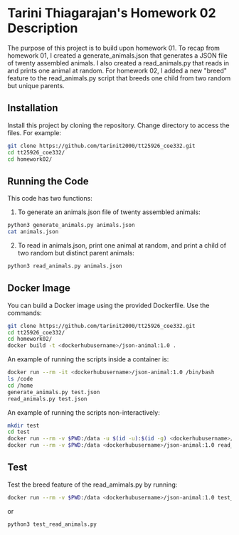 # Tarini Thiagarajan's Homework 02 Description

The purpose of this project is to build upon homework 01. To recap from homework 01, I created a generate_animals.json 
that generates a JSON file of twenty assembled animals. I also created a read_animals.py that reads in and prints one animal at random.
For homework 02, I added a new "breed" feature to the read_animals.py script that breeds one child from two random but unique parents. 

## Installation

Install this project by cloning the repository. Change directory to access the files. For example:

```bash
git clone https://github.com/tarinit2000/tt25926_coe332.git
cd tt25926_coe332/
cd homework02/
```

## Running the Code

This code has two functions: 

1) To generate an animals.json file of twenty assembled animals: 

```bash
python3 generate_animals.py animals.json
cat animals.json
```

2) To read in animals.json, print one animal at random, and print a child of two random but distinct parent animals:

```bash
python3 read_animals.py animals.json
```

## Docker Image

You can build a Docker image using the provided Dockerfile. Use the commands:

```bash
git clone https://github.com/tarinit2000/tt25926_coe332.git
cd tt25926_coe332/
cd homework02/
docker build -t <dockerhubusername>/json-animal:1.0 .
```

An example of running the scripts inside a container is:

```bash
docker run --rm -it <dockerhubusername>/json-animal:1.0 /bin/bash
ls /code
cd /home
generate_animals.py test.json
read_animals.py test.json
```

An example of running the scripts non-interactively:

```bash
mkdir test
cd test
docker run --rm -v $PWD:/data -u $(id -u):$(id -g) <dockerhubusername>/json-animal:1.0 generate_animals.py /data/animals.json
docker run --rm -v $PWD:/data <dockerhubusername>/json-animal:1.0 read_animals.py /data/animals.json
```

## Test

Test the breed feature of the read_amimals.py by running:

```bash
docker run --rm -v $PWD:/data <dockerhubusername>/json-animal:1.0 test_read_animals.py
```
or 
```bash
python3 test_read_animals.py
```
